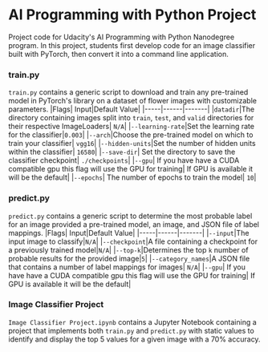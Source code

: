 # AI Programming with Python Project

Project code for Udacity's AI Programming with Python Nanodegree program. In this project, students first develop code for an image classifier built with PyTorch, then convert it into a command line application.

### train.py

`train.py` contains a generic script to download and train any pre-trained model in PyTorch's library on a dataset of flower images with customizable parameters.
|Flags| Input|Default Value|
|-----|------|-------|
|`datadir`|The directory containing images split into `train`, `test`, and `valid` directories for their respective ImageLoaders| `N/A`|
|`--learning-rate`|Set the learning rate for the classifier|`0.003`|
|`--arch`|Choose the pre-trained model on which to train your classifier| `vgg16`|
|`--hidden-units`|Set the number of hidden units within the classifier| `16580`|
|`--save-dir`| Set the directory to save the classifier checkpoint| `./checkpoints`|
|`--gpu`| If you have have a CUDA compatible gpu this flag will use the GPU for training| If GPU is available it will be the default|
|`--epochs`| The number of epochs to train the model| `10`|

### predict.py

`predict.py` contains a generic script to determine the most probable label for an image provided a pre-trained model, an image, and JSON file of label mappings.
|Flags| Input|Default Value|
|-----|------|-------|
|`--input`|The input image to classify|`N/A`|
|`--checkpoint`|A file containing a checkpoint for a previously trained model|`N/A`|
|`--top-k`|Determines the top `k` number of probable results for the provided image|`5`|
|`--category_names`|A JSON file that contains a number of label mappings for images| `N/A`|
|`--gpu`| If you have have a CUDA compatible gpu this flag will use the GPU for training| If GPU is available it will be the default|

### Image Classifier Project

`Image Classifier Project.ipynb` contains a Jupyter Notebook containing a project that implements both `train.py` and `predict.py` with static values to identify and display the top 5 values for a given image with a 70% accuracy.
